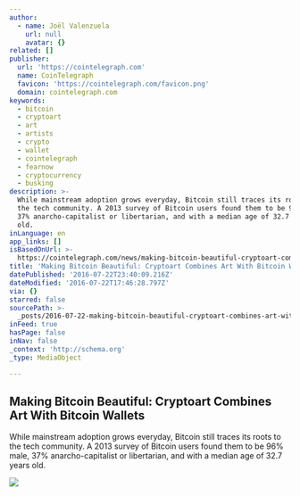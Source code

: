```yaml
---
author:
  - name: Joël Valenzuela
    url: null
    avatar: {}
related: []
publisher:
  url: 'https://cointelegraph.com'
  name: CoinTelegraph
  favicon: 'https://cointelegraph.com/favicon.png'
  domain: cointelegraph.com
keywords:
  - bitcoin
  - cryptoart
  - art
  - artists
  - crypto
  - wallet
  - cointelegraph
  - fearnow
  - cryptocurrency
  - busking
description: >-
  While mainstream adoption grows everyday, Bitcoin still traces its roots to
  the tech community. A 2013 survey of Bitcoin users found them to be 96% male,
  37% anarcho-capitalist or libertarian, and with a median age of 32.7 years
  old.
inLanguage: en
app_links: []
isBasedOnUrl: >-
  https://cointelegraph.com/news/making-bitcoin-beautiful-cryptoart-combines-art-with-bitcoin-wallets
title: 'Making Bitcoin Beautiful: Cryptoart Combines Art With Bitcoin Wallets'
datePublished: '2016-07-22T23:40:09.216Z'
dateModified: '2016-07-22T17:46:28.797Z'
via: {}
starred: false
sourcePath: >-
  _posts/2016-07-22-making-bitcoin-beautiful-cryptoart-combines-art-with-bitcoi.md
inFeed: true
hasPage: false
inNav: false
_context: 'http://schema.org'
_type: MediaObject

---
```

<article style=""><h1>Making Bitcoin Beautiful: Cryptoart Combines Art With Bitcoin Wallets</h1><p>While mainstream adoption grows everyday, Bitcoin still traces its roots to the tech community. A 2013 survey of Bitcoin users found them to be 96% male, 37% anarcho-capitalist or libertarian, and with a median age of 32.7 years old.</p><img src="https://cointelegraph.com/storage/uploads/view/d4ebb055267d163c455d6fb22212b835.jpg" /></article>